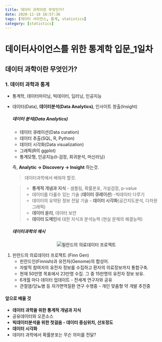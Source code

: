 ```yaml
---
title: 데이터 과학이란 무엇인가?
date: 2020-11-18 16:57:36
tags: [데이터 사이언스, 통계, statistics]
category: [statistics]
---
```

# 데이터사이언스를 위한 통계학 입문_1일차

## 데이터 과학이란 무엇인가?

### 1. 데이터 과학과 통계



- 통계학, 데이터마이닝, 빅데이터, 딥러닝, 인공지능

- 데이터(Data), **데이터분석(Data Analytics)**, 인사이트 창출(Insight)

  

  ##### 데이터 분석(Data Analytics) 


  - 데이터 큐레이션(Data curation)
  - 데이터 추출(SQL, R, Python)
  - 데이터 시각화(Data visualization) 
  - 그래픽(R의 ggplot)
  - 통계모형, 인공지능(t-검정, 회귀분석, 머신러닝)

  

  즉,  **Analytic  -> Discovery  ->  Insight** 하는것.

  

  > 데이터과학에서 배워야 할것.
  >

  > - **통계적 개념과 지식** - 샘플링, 확률분포, 가설검정, p-value
  > - 데이터를 다룰수 있는 기술 (**데이터 큐레이션**) -빅데이터 다루기
  > - 데이터의 요약된 정보 전달 기술 - **데이터 시각화**(공간지도분석, 다차원 그래픽)
  > - **데이터 윤리**, 데이터 보안
  > - **데이터 도메인**에 대한 지식과 분석능력 (현실 문제의 해결능력)




  #####  데이터과학의 예시

  <span style="display:block;text-align:center">![필란드의 의료데이터 프로젝트](https://user-images.githubusercontent.com/33755241/99604602-38de3d00-2a49-11eb-9868-4623b2fdd80b.png)
</span>

  1. 핀란드의 의료데이터 프로젝트 (Finn Gen)
     - 핀란드인(Finnish)과 유전자(Genome)의 합성어.
     - 자발적 참여자의 유전자 정보를 수집하고 환자의 의료정보까지 통합구축.
     - 현재 50만명 목표에서 23만명 수집. 그 중 15만명의 유전자 정보 보유.
     - 6개월 마다 데이터 업데이트 - 전세계 연구자와 공유
     - 관절염/당뇨병 등 자가면역질환 연구 수행중 - 개인 맞춤형 약 개발 추진중

  


  #### 앞으로 배울 것

- **데이터 과학을 위한 통계적 개념과 지식**
- 공유데이터와 오픈소스
- **빅데이터분석을 위한 첫걸음 - 데이터 중심위치, 산포정도**
- **데이터 시각화**
- 데이터 과학에서 확률분포는 무슨 의미를 전달?